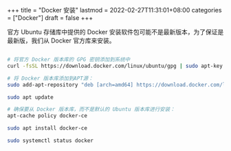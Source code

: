 +++
title = "Docker 安装"
lastmod = 2022-02-27T11:31:01+08:00
categories = ["Docker"]
draft = false
+++

官方 Ubuntu 存储库中提供的 Docker 安装软件包可能不是最新版本，为了保证是最新版，我们从 Docker 官方库来安装。

```sh

# 将官方 Docker 版本库的 GPG 密钥添加到系统中
curl -fsSL https://download.docker.com/linux/ubuntu/gpg | sudo apt-key add -

# 将 Docker 版本库添加到APT源：
sudo add-apt-repository "deb [arch=amd64] https://download.docker.com/linux/ubuntu focal stable"

sudo apt update

# 确保要从 Docker 版本库，而不是默认的 Ubuntu 版本库进行安装：
apt-cache policy docker-ce

sudo apt install docker-ce

sudo systemctl status docker
```